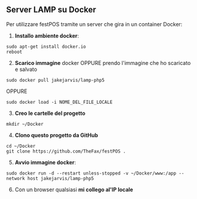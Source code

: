 ## Server LAMP  su Docker
Per utilizzare festPOS tramite un server che gira in un container Docker:

1) **Installo ambiente docker**:
```
sudo apt-get install docker.io
reboot
```

2) **Scarico immagine** docker OPPURE prendo l'immagine che ho scaricato e salvato
```
sudo docker pull jakejarvis/lamp-php5
```
  OPPURE
```
sudo docker load -i NOME_DEL_FILE_LOCALE
```

3) **Creo le cartelle del progetto**
```
mkdir ~/Docker

```

4) **Clono questo progetto da GitHub**
```
cd ~/Docker
git clone https://github.com/TheFax/festPOS .
```

5) **Avvio immagine docker**:
```
sudo docker run -d --restart unless-stopped -v ~/Docker/www:/app --network host jakejarvis/lamp-php5 
```

6) Con un browser qualsiasi **mi collego al'IP locale**
